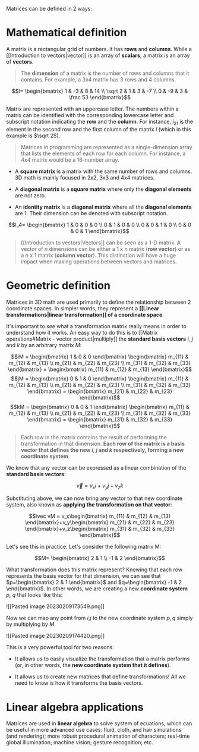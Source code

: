 
Matrices can be defined in 2 ways:

# Mathematical definition

A matrix is a rectangular grid of numbers. It has **rows** and **columns**. While a [[Introduction to vectors|vector]] is an array of **scalars**, a matrix is an array of **vectors**.

>The **dimension** of a matrix is the number of rows and columns that it contains. For example, a 3x4 matrix has 3 rows and 4 columns. 

$$I= \begin{bmatrix} 1 & -3 & 8 & 14 \\ \sqrt 2 & 1 & 3 & -7 \\ 0 & -9 & 3 & \frac 53  \end{bmatrix}$$

Matrix are represented with an uppercase letter. The numbers within a matrix can be identified with the corresponding lowercase letter and subscript notation indicating the **row** and the **column**. For instance, $i_{21}$ is the element in the second row and the first column of the matrix $I$ (which in this example is $\sqrt 2$).

>Matrices in programming are represented as a single-dimension array that lists the elements of each row for each column. For instance, a 4x4 matrix would be a 16-number array.

- A **square matrix** is a matrix with the same number of rows and columns. 3D math is mainly focused in 2x2, 3x3 and 4x4 matrices. 

- A **diagonal matrix** is a **square matrix** where only the **diagonal elements** are not zero.

- An **identity matrix** is a **diagonal matrix** where all the **diagonal elements** are 1. Their dimension can be denoted with subscript notation.

$$I_4= \begin{bmatrix} 1 & 0 & 0 & 0 \\ 0 & 1 & 0 & 0 \\ 0 & 0 & 1 & 0 \\ 0 & 0 & 0 & 1  \end{bmatrix}$$
>[[Introduction to vectors|Vectors]] can be seen as a 1-D matrix. A vector of $n$ dimensions can be either a 1 x $n$ matrix (**row vector**) or as a $n$ x 1 matrix (**column vector**). This distinction will have a huge impact when making operations between vectors and matrices.

# Geometric definition

Matrices in 3D math are used primarily to define the relationship between 2 coordinate spaces. In simpler words, they represent a **[[Linear transformations|linear transformation]] of a coordinate space**.

It's important to _see_ what a transformation matrix really means in order to understand how it works. An easy way to do this is to [[Matrix operations#Matrix - vector product|multiply]] the **standard basis vectors** $i$, $j$ and $k$ by an arbitrary matrix $M$:

$$iM = \begin{bmatrix} 1 & 0 & 0  \end{bmatrix} \begin{bmatrix} m_{11} & m_{12} & m_{13} \\ m_{21} & m_{22} & m_{23} \\ m_{31} & m_{32} & m_{33} \end{bmatrix} = \begin{bmatrix} m_{11} & m_{12} & m_{13}  \end{bmatrix}$$
$$jM = \begin{bmatrix} 0 & 1 & 0  \end{bmatrix} \begin{bmatrix} m_{11} & m_{12} & m_{13} \\ m_{21} & m_{22} & m_{23} \\ m_{31} & m_{32} & m_{33} \end{bmatrix} = \begin{bmatrix} m_{21} & m_{22} & m_{23}  \end{bmatrix}$$
$$kM = \begin{bmatrix} 0 & 0 & 1  \end{bmatrix} \begin{bmatrix} m_{11} & m_{12} & m_{13} \\ m_{21} & m_{22} & m_{23} \\ m_{31} & m_{32} & m_{33} \end{bmatrix} = \begin{bmatrix} m_{31} & m_{32} & m_{33}  \end{bmatrix}$$

>Each row in the matrix contains the result of performing the transformation in that dimension. **Each row of the matrix is a basis vector that defines the new $i$, $j$ and $k$ respectively, forming a new coordinate system**. 

We know that any vector can be expressed as a linear combination of the **standard basis vectors**:

$$\vec v = v_xi+v_yj+v_zk$$

Substituting above, we can now bring any vector to that new coordinate system, also known as **applying the transformation on that vector**:

$$\vec vM = v_x\begin{bmatrix} m_{11} & m_{12} & m_{13}  \end{bmatrix}+v_y\begin{bmatrix} m_{21} & m_{22} & m_{23}  \end{bmatrix}+v_z\begin{bmatrix} m_{31} & m_{32} & m_{33}  \end{bmatrix}$$

Let's see this in practice. Let's consider the following matrix M:

$$M= \begin{bmatrix} 2 & 1 \\ -1 & 2 \end{bmatrix}$$

What transformation does this matrix represent? Knowing that each row represents the basis vector for that dimension, we can see that $p=\begin{bmatrix} 2 & 1 \end{bmatrix}$  and $q=\begin{bmatrix} -1 & 2 \end{bmatrix}$. In other words, we are creating a new **coordinate system** $p$, $q$ that looks like this:

![[Pasted image 20230209173549.png]]

Now we can map any point from $i$,$j$ to the new coordinate system $p,q$ simply by multiplying by $M$.

![[Pasted image 20230209174420.png]]

This is a very powerful tool for two reasons: 

- It allows us to easily visualize the transformation that a matrix performs (or, in other words, the **new coordinate system that it defines**).

- It allows us to create new matrices that define transformations! All we need to know is how it transforms the basis vectors. 

# Linear algebra applications

Matrices are used in **linear algebra** to solve system of ecuations, which can be useful in more advanced use cases: fluid, cloth, and hair simulations (and rendering); more robust procedural animation of characters; real-time global illumination; machine vision; gesture recognition; etc.